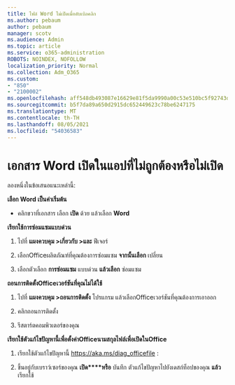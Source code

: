 ```yaml
---
title: ไฟล์ Word ไม่เปิดเมื่อดับเบิลคลิก
ms.author: pebaum
author: pebaum
manager: scotv
ms.audience: Admin
ms.topic: article
ms.service: o365-administration
ROBOTS: NOINDEX, NOFOLLOW
localization_priority: Normal
ms.collection: Adm_O365
ms.custom:
- "850"
- "2100002"
ms.openlocfilehash: aff548db493087e16629e81f5da9990a00c53e510bc5f92743dee393956d9c1c
ms.sourcegitcommit: b5f7da89a650d2915dc652449623c78be6247175
ms.translationtype: MT
ms.contentlocale: th-TH
ms.lasthandoff: 08/05/2021
ms.locfileid: "54036583"
---
```

# <a name="word-document-opened-in-the-wrong-app-or-didnt-open"></a>เอกสาร Word เปิดในแอปที่ไม่ถูกต้องหรือไม่เปิด

ลองหนึ่งในข้อเสนอแนะเหล่านี้:

**เลือก Word เป็นค่าเริ่มต้น**

- คลิกขวาที่เอกสาร เลือก **เปิด** ด้วย แล้วเลือก **Word**

**เรียกใช้การซ่อมแซมแบบด่วน**

1. ไปที่ **แผงควบคุม >เกี่ยวกับ >และ** ฟีเจอร์

2. เลือกOfficeผลิตภัณฑ์ที่คุณต้องการซ่อมแซม **จากนั้นเลือก** เปลี่ยน

3. เลือกตัวเลือก **การซ่อมแซม** แบบด่วน **แล้วเลือก** ซ่อมแซม

**ถอนการติดตั้งOfficeเวอร์ชันที่คุณไม่ได้ใช้**

1. ไปที่ **แผงควบคุม >ถอนการติดตั้ง** โปรแกรม แล้วเลือกOfficeเวอร์ชันที่คุณต้องการเอาออก

2. คลิกถอนการติดตั้ง

3. รีสตาร์ตคอมพิวเตอร์ของคุณ

**เรียกใช้ตัวแก้ไขปัญหานี้เพื่อตั้งค่าOfficeนามสกุลไฟล์เพื่อเปิดในOffice**

1. เรียกใช้ตัวแก้ไขปัญหานี้ https://aka.ms/diag_officefile :

2. ขึ้นอยู่กับเบราว์เซอร์ของคุณ **เปิด****หรือ** บันทึก ตัวแก้ไขปัญหาไปยังเดสก์ท็อปของคุณ **แล้ว** เรียกใช้
